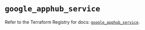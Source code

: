 # `google_apphub_service`

Refer to the Terraform Registry for docs: [`google_apphub_service`](https://registry.terraform.io/providers/hashicorp/google-beta/6.25.0/docs/resources/google_apphub_service).
